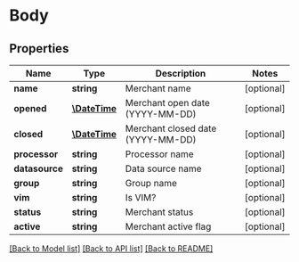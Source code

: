 # Body

## Properties
Name | Type | Description | Notes
------------ | ------------- | ------------- | -------------
**name** | **string** | Merchant name | [optional] 
**opened** | [**\DateTime**](\DateTime.md) | Merchant open date (YYYY-MM-DD) | [optional] 
**closed** | [**\DateTime**](\DateTime.md) | Merchant closed date (YYYY-MM-DD) | [optional] 
**processor** | **string** | Processor name | [optional] 
**datasource** | **string** | Data source name | [optional] 
**group** | **string** | Group name | [optional] 
**vim** | **string** | Is VIM? | [optional] 
**status** | **string** | Merchant status | [optional] 
**active** | **string** | Merchant active flag | [optional] 

[[Back to Model list]](../README.md#documentation-for-models) [[Back to API list]](../README.md#documentation-for-api-endpoints) [[Back to README]](../README.md)

